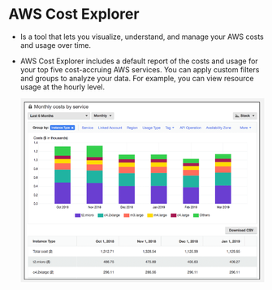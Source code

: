 # AWS Cost Explorer
- Is a tool that lets you visualize, understand, and manage your AWS costs and usage over time.
- AWS Cost Explorer includes a default report of the costs and usage for your top five cost-accruing AWS services. You can apply custom filters and groups to analyze your data. For example, you can view resource usage at the hourly level.

	![aws_cost_explorer_example](../img/aws_cost_explorer_example.png)